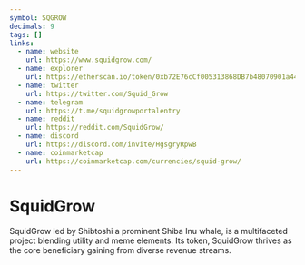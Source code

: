 ```yaml
---
symbol: SQGROW
decimals: 9
tags: []
links:
  - name: website
    url: https://www.squidgrow.com/
  - name: explorer
    url: https://etherscan.io/token/0xb72E76cCf005313868DB7b48070901a44629da98
  - name: twitter
    url: https://twitter.com/Squid_Grow
  - name: telegram
    url: https://t.me/squidgrowportalentry
  - name: reddit
    url: https://reddit.com/SquidGrow/
  - name: discord
    url: https://discord.com/invite/HgsgryRpwB
  - name: coinmarketcap
    url: https://coinmarketcap.com/currencies/squid-grow/
---
```


# SquidGrow

SquidGrow led by Shibtoshi a prominent Shiba Inu whale, is a multifaceted project blending utility and meme elements. Its token, SquidGrow thrives as the core beneficiary gaining from diverse revenue streams.
